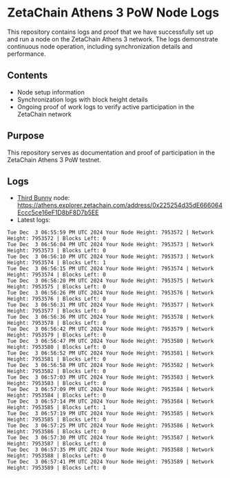 # ZetaChain Athens 3 PoW Node Logs
This repository contains logs and proof that we have successfully set up and run a node on the ZetaChain Athens 3 network. The logs demonstrate continuous node operation, including synchronization details and performance.

## Contents
- Node setup information
- Synchronization logs with block height details
- Ongoing proof of work logs to verify active participation in the ZetaChain network

## Purpose
This repository serves as documentation and proof of participation in the ZetaChain Athens 3 PoW testnet.

## Logs

- [Third Bunny](https://thirdbunny.xyz/) node: https://athens.explorer.zetachain.com/address/0x225254d35dE666064Eccc5ce16eF1D8bF8D7b5EE
- Latest logs:
```
Tue Dec  3 06:55:59 PM UTC 2024 Your Node Height: 7953572 | Network Height: 7953572 | Blocks Left: 0
Tue Dec  3 06:56:04 PM UTC 2024 Your Node Height: 7953573 | Network Height: 7953573 | Blocks Left: 0
Tue Dec  3 06:56:10 PM UTC 2024 Your Node Height: 7953573 | Network Height: 7953574 | Blocks Left: 1
Tue Dec  3 06:56:15 PM UTC 2024 Your Node Height: 7953574 | Network Height: 7953574 | Blocks Left: 0
Tue Dec  3 06:56:20 PM UTC 2024 Your Node Height: 7953575 | Network Height: 7953575 | Blocks Left: 0
Tue Dec  3 06:56:26 PM UTC 2024 Your Node Height: 7953576 | Network Height: 7953576 | Blocks Left: 0
Tue Dec  3 06:56:31 PM UTC 2024 Your Node Height: 7953577 | Network Height: 7953577 | Blocks Left: 0
Tue Dec  3 06:56:36 PM UTC 2024 Your Node Height: 7953578 | Network Height: 7953578 | Blocks Left: 0
Tue Dec  3 06:56:42 PM UTC 2024 Your Node Height: 7953579 | Network Height: 7953579 | Blocks Left: 0
Tue Dec  3 06:56:47 PM UTC 2024 Your Node Height: 7953580 | Network Height: 7953580 | Blocks Left: 0
Tue Dec  3 06:56:52 PM UTC 2024 Your Node Height: 7953581 | Network Height: 7953581 | Blocks Left: 0
Tue Dec  3 06:56:58 PM UTC 2024 Your Node Height: 7953582 | Network Height: 7953582 | Blocks Left: 0
Tue Dec  3 06:57:03 PM UTC 2024 Your Node Height: 7953583 | Network Height: 7953583 | Blocks Left: 0
Tue Dec  3 06:57:09 PM UTC 2024 Your Node Height: 7953584 | Network Height: 7953584 | Blocks Left: 0
Tue Dec  3 06:57:14 PM UTC 2024 Your Node Height: 7953584 | Network Height: 7953585 | Blocks Left: 1
Tue Dec  3 06:57:19 PM UTC 2024 Your Node Height: 7953585 | Network Height: 7953585 | Blocks Left: 0
Tue Dec  3 06:57:25 PM UTC 2024 Your Node Height: 7953586 | Network Height: 7953586 | Blocks Left: 0
Tue Dec  3 06:57:30 PM UTC 2024 Your Node Height: 7953587 | Network Height: 7953587 | Blocks Left: 0
Tue Dec  3 06:57:35 PM UTC 2024 Your Node Height: 7953588 | Network Height: 7953588 | Blocks Left: 0
Tue Dec  3 06:57:41 PM UTC 2024 Your Node Height: 7953589 | Network Height: 7953589 | Blocks Left: 0
```
